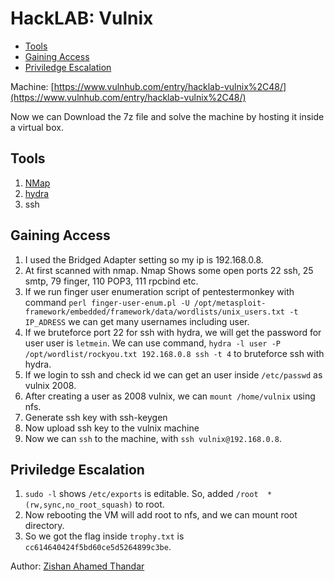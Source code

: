 # HackLAB: Vulnix

- [Tools](#tools)
- [Gaining Access](#gaining-ccess)
- [Priviledge Escalation](#priviledge-escalation)

Machine: [https://www.vulnhub.com/entry/hacklab-vulnix%2C48/](https://www.vulnhub.com/entry/hacklab-vulnix%2C48/)

Now we can Download the 7z file and solve the machine by hosting it inside a virtual box.
## Tools
1. [NMap](https://nmap.org/)
2. [hydra](https://github.com/vanhauser-thc/thc-hydra)
3. ssh

## Gaining Access
1. I used the Bridged Adapter setting so my ip is 192.168.0.8.
2. At first scanned with nmap. Nmap Shows some open ports 22 ssh, 25 smtp, 79 finger, 110 POP3, 111 rpcbind etc. 
3. If we run finger user enumeration script of pentestermonkey with command `perl finger-user-enum.pl -U /opt/metasploit-framework/embedded/framework/data/wordlists/unix_users.txt -t IP_ADRESS` we can get many usernames including user.
4. If we bruteforce port 22 for ssh with hydra, we will get the password for user user is `letmein`. We can use command, `hydra -l user -P /opt/wordlist/rockyou.txt 192.168.0.8 ssh -t 4` to bruteforce ssh with hydra.
5. If we login to ssh and check id we can get an user inside `/etc/passwd` as vulnix 2008.
6. After creating a user as 2008 vulnix, we can `mount /home/vulnix` using nfs. 
7. Generate ssh key with ssh-keygen
8. Now upload ssh key to the vulnix machine 
9. Now we can `ssh` to the machine, with `ssh vulnix@192.168.0.8`.
    
## Priviledge Escalation  
1. `sudo -l` shows `/etc/exports` is editable. So, added `/root  *(rw,sync,no_root_squash)` to root.
2. Now rebooting the VM will add root to nfs, and we can mount root directory. 
3. So we got the flag inside `trophy.txt` is `cc614640424f5bd60ce5d5264899c3be`.

Author: [Zishan Ahamed Thandar](https://ZishanAdThandar.github.io)



